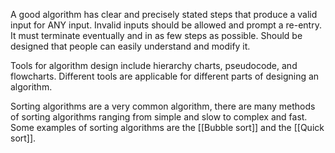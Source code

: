 
A good algorithm has clear and precisely stated steps that produce a valid input for ANY input. Invalid inputs should be allowed and prompt a re-entry. It must terminate eventually and in as few steps as possible. Should be designed that people can easily understand and modify it.

Tools for algorithm design include hierarchy charts, pseudocode, and flowcharts. Different tools are applicable for different parts of designing an algorithm.

Sorting algorithms are a very common algorithm, there are many methods of sorting algorithms ranging from simple and slow to complex and fast. Some examples of sorting algorithms are the [[Bubble sort]] and the [[Quick sort]].



